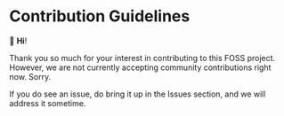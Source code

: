 # Contribution Guidelines

👋 **Hi**!

Thank you so much for your interest in contributing to this FOSS project. However, we are not currently 
accepting community contributions right now. Sorry. 

If you do see an issue, do bring it up in the Issues section, and we will address it sometime. 
